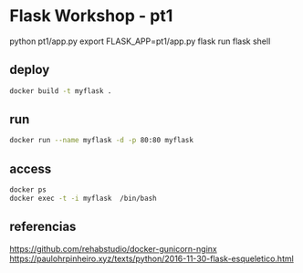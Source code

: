 # Flask Workshop - pt1

python pt1/app.py
export FLASK_APP=pt1/app.py
flask run
flask shell


## deploy

```bash
docker build -t myflask .
```

## run

```bash
docker run --name myflask -d -p 80:80 myflask
```

## access

```bash
docker ps
docker exec -t -i myflask  /bin/bash
```


## referencias

https://github.com/rehabstudio/docker-gunicorn-nginx
https://paulohrpinheiro.xyz/texts/python/2016-11-30-flask-esqueletico.html
